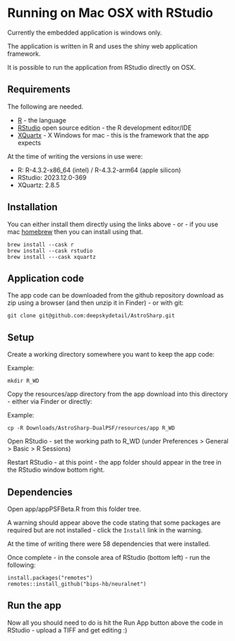# Running on Mac OSX with RStudio

Currently the embedded application is windows only.

The application is written in R and uses the shiny web application framework.

It is possible to run the application from RStudio directly on OSX.

## Requirements

The following are needed.

- [R](https://www.r-project.org/) - the language
- [RStudio](https://posit.co/products/open-source/rstudio/) open source edition - the R development editor/IDE
- [XQuartx](https://www.xquartz.org/) - X Windows for mac - this is the framework that the app expects

At the time of writing the versions in use were:

- R: R-4.3.2-x86_64 (intel) / R-4.3.2-arm64 (apple silicon)
- RStudio: 2023.12.0-369
- XQuartz: 2.8.5

## Installation

You can either install them directly using the links above - or - if you use mac [homebrew](https://brew.sh/) then you can install using that.

```shell
brew install --cask r
brew install --cask rstudio
brew install ---cask xquartz
```

## Application code

The app code can be downloaded from the github repository download as zip using a browser (and then unzip it in Finder) - or with git:

```shell
git clone git@github.com:deepskydetail/AstroSharp.git
```

## Setup

Create a working directory somewhere you want to keep the app code:

Example:

```shell
mkdir R_WD
```

Copy the resources/app directory from the app download into this directory - either via Finder or directly:

Example:

```shell
cp -R Downloads/AstroSharp-DualPSF/resources/app R_WD
```

Open RStudio - set the working path to R_WD (under Preferences > General > Basic > R Sessions)

Restart RStudio - at this point - the app folder should appear in the tree in the RStudio window bottom right.

## Dependencies

Open app/appPSFBeta.R from this folder tree.

A warning should appear above the code stating that some packages are required but are not installed - click the `Install` link in the warning.

At the time of writing there were 58 dependencies that were installed.

Once complete - in the console area of RStudio (bottom left) - run the following:

```
install.packages("remotes")
remotes::install_github("bips-hb/neuralnet")
```

## Run the app

Now all you should need to do is hit the Run App button above the code in RStudio - upload a TIFF and get editing :)
